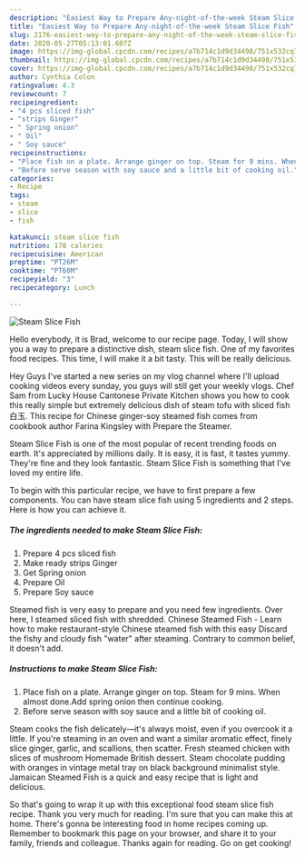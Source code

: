 ```yaml
---
description: "Easiest Way to Prepare Any-night-of-the-week Steam Slice Fish"
title: "Easiest Way to Prepare Any-night-of-the-week Steam Slice Fish"
slug: 2176-easiest-way-to-prepare-any-night-of-the-week-steam-slice-fish
date: 2020-05-27T05:13:01.607Z
image: https://img-global.cpcdn.com/recipes/a7b714c1d9d34498/751x532cq70/steam-slice-fish-recipe-main-photo.jpg
thumbnail: https://img-global.cpcdn.com/recipes/a7b714c1d9d34498/751x532cq70/steam-slice-fish-recipe-main-photo.jpg
cover: https://img-global.cpcdn.com/recipes/a7b714c1d9d34498/751x532cq70/steam-slice-fish-recipe-main-photo.jpg
author: Cynthia Colon
ratingvalue: 4.3
reviewcount: 7
recipeingredient:
- "4 pcs sliced fish"
- "strips Ginger"
- " Spring onion"
- " Oil"
- " Soy sauce"
recipeinstructions:
- "Place fish on a plate. Arrange ginger on top. Steam for 9 mins. When almost done.Add spring onion then continue cooking."
- "Before serve season with soy sauce and a little bit of cooking oil."
categories:
- Recipe
tags:
- steam
- slice
- fish

katakunci: steam slice fish 
nutrition: 178 calories
recipecuisine: American
preptime: "PT26M"
cooktime: "PT60M"
recipeyield: "3"
recipecategory: Lunch

---
```



![Steam Slice Fish](https://img-global.cpcdn.com/recipes/a7b714c1d9d34498/751x532cq70/steam-slice-fish-recipe-main-photo.jpg)

Hello everybody, it is Brad, welcome to our recipe page. Today, I will show you a way to prepare a distinctive dish, steam slice fish. One of my favorites food recipes. This time, I will make it a bit tasty. This will be really delicious.

Hey Guys I&#39;ve started a new series on my vlog channel where I&#39;ll upload cooking videos every sunday, you guys will still get your weekly vlogs. Chef Sam from Lucky House Cantonese Private Kitchen shows you how to cook this really simple but extremely delicious dish of steam tofu with sliced fish 白玉. This recipe for Chinese ginger-soy steamed fish comes from cookbook author Farina Kingsley with Prepare the Steamer.

Steam Slice Fish is one of the most popular of recent trending foods on earth. It's appreciated by millions daily. It is easy, it is fast, it tastes yummy. They're fine and they look fantastic. Steam Slice Fish is something that I've loved my entire life.


To begin with this particular recipe, we have to first prepare a few components. You can have steam slice fish using 5 ingredients and 2 steps. Here is how you can achieve it.

<!--inarticleads1-->

##### The ingredients needed to make Steam Slice Fish:

1. Prepare 4 pcs sliced fish
1. Make ready strips Ginger
1. Get  Spring onion
1. Prepare  Oil
1. Prepare  Soy sauce


Steamed fish is very easy to prepare and you need few ingredients. Over here, I steamed sliced fish with shredded. Chinese Steamed Fish - Learn how to make restaurant-style Chinese steamed fish with this easy Discard the fishy and cloudy fish &#34;water&#34; after steaming. Contrary to common belief, it doesn&#39;t add. 

<!--inarticleads2-->

##### Instructions to make Steam Slice Fish:

1. Place fish on a plate. Arrange ginger on top. Steam for 9 mins. When almost done.Add spring onion then continue cooking.
1. Before serve season with soy sauce and a little bit of cooking oil.


Steam cooks the fish delicately—it&#39;s always moist, even if you overcook it a little. If you&#39;re steaming in an oven and want a similar aromatic effect, finely slice ginger, garlic, and scallions, then scatter. Fresh steamed chicken with slices of mushroom Homemade British dessert. Steam chocolate pudding with oranges in vintage metal tray on black background minimalist style. Jamaican Steamed Fish is a quick and easy recipe that is light and delicious. 

So that's going to wrap it up with this exceptional food steam slice fish recipe. Thank you very much for reading. I'm sure that you can make this at home. There's gonna be interesting food in home recipes coming up. Remember to bookmark this page on your browser, and share it to your family, friends and colleague. Thanks again for reading. Go on get cooking!
